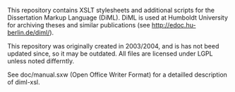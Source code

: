 This repository contains XSLT stylesheets and additional scripts for the
Dissertation Markup Language (DiML). DiML is used at Humboldt University for
archiving theses and similar publications (see http://edoc.hu-berlin.de/diml/).

This repository was originally created in 2003/2004, and is has not beed updated
since, so it may be outdated. All files are licensed under LGPL unless noted
differntly.

See doc/manual.sxw (Open Office Writer Format) for a detailled description of
diml-xsl.
